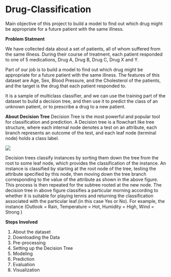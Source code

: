 # Drug-Classification
Main objective of this project to build a model to find out which drug might be appropriate for a future patient with the same illness.

**Problem Statment**

We have collected data about a set of patients, all of whom suffered from the same illness. During their course of treatment, each patient responded to one of 5 medications, Drug A, Drug B, Drug C, Drug X and Y.

Part of our job is to build a model to find out which drug might be appropriate for a future patient with the same illness. The features of this dataset are Age, Sex, Blood Pressure, and the Cholesterol of the patients, and the target is the drug that each patient responded to.

It is a sample of multiclass classifier, and we can use the training part of the dataset to build a decision tree, and then use it to predict the class of an unknown patient, or to prescribe a drug to a new patient.


**About Decision Tree**
Decision Tree is the most powerful and popular tool for classification and prediction. A Decision tree is a flowchart like tree structure, where each internal node denotes a test on an attribute, each branch represents an outcome of the test, and each leaf node (terminal node) holds a class label.

<img src="https://media.geeksforgeeks.org/wp-content/cdn-uploads/Decision_Tree-2.png">

Decision trees classify instances by sorting them down the tree from the root to some leaf node, which provides the classification of the instance. An instance is classified by starting at the root node of the tree, testing the attribute specified by this node, then moving down the tree branch corresponding to the value of the attribute as shown in the above figure. This process is then repeated for the subtree rooted at the new node. 
The decision tree in above figure classifies a particular morning according to whether it is suitable for playing tennis and returning the classification associated with the particular leaf.(in this case Yes or No). 
For example, the instance (Outlook = Rain, Temperature = Hot, Humidity = High, Wind = Strong )


**Steps Involved**

1. About the dataset
2. Downloading the Data
3. Pre-processing
4. Setting up the Decision Tree
5. Modeling
6. Prediction
7. Evaluation
8. Visualization
